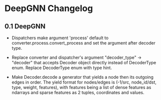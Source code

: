 # DeepGNN Changelog

## 0.1 DeepGNN

* Dispatchers make argument 'process' default to converter.process.convert_process and set the argument after decoder type.

* Replace converter and dispatcher's argument "decoder_type" -> "decoder" that accepts Decoder object directly instead of DecoderType enum. Replace DecoderType enum with type hint.

* Make Decoder.decode a generator that yields a node then its outgoing edges in order. The yield format for nodes/edges is (-1/src, node_id/dst, type, weight, features), with features being a list of dense features as ndarrays and sparse features as 2 tuples, coordinates and values.
